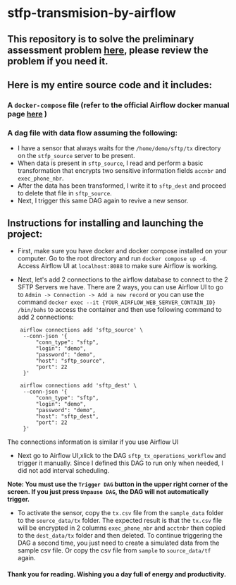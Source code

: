 # stfp-transmision-by-airflow

## This repository is to solve the preliminary assessment problem [here](https://data-gcdn.basecdn.net/202403/sys8305/hiring/12/14/DHCHY5WJFE/e472079b3561e2ea177c6d4eeeacfcf3/DFFYK27DJMTMTYNKEQSYS624Z3FDQ6B9VQM68MZMDNGFJWK7GFKE5RNGB85HKFYNP8YH8XB6VXEQEKF49P73KD/f5/56/d4/25/9d/965ac629170ca1f2cebe8231e5c8e6b5/preliminary_assessment.pdf), please review the problem if you need it.

## Here is my entire source code and it includes:

### A `docker-compose` file (refer to the official Airflow docker manual page [here](https://airflow.apache.org/docs/apache-airflow/2.8.3/docker-compose.yaml) )

### A dag file with data flow assuming the following:
- I have a sensor that always waits for the `/home/demo/sftp/tx` directory on the `stfp_source` server to be present.
- When data is present in `sftp_source`, I read and perform a basic transformation that encrypts two sensitive information fields `accnbr` and `exec_phone_nbr`.
- After the data has been transformed, I write it to `sftp_dest` and proceed to delete that file in `sftp_source`.
- Next, I trigger this same DAG again to revive a new sensor.


## Instructions for installing and launching the project:

- First, make sure you have docker and docker compose installed on your computer. Go to the root directory and run `docker compose up -d`. Access Airflow UI at `localhost:8088` to make sure Airflow is working.

- Next, let's add 2 connections to the airflow database to connect to the 2 SFTP Servers we have. There are 2 ways, you can use Airflow UI to go to `Admin -> Connection -> Add a new record` or you can use the command `docker exec --it {YOUR_AIRFLOW_WEB_SERVER_CONTAIN_ID} /bin/bahs` to access the container and then use following command to add 2 connections:
``` 
    airflow connections add 'sftp_source' \
     --conn-json '{
         "conn_type": "sftp",
         "login": "demo",
         "password": "demo",
         "host": "sftp_source",
         "port": 22
     }'
```
``` 
    airflow connections add 'sftp_dest' \
     --conn-json '{
         "conn_type": "sftp",
         "login": "demo",
         "password": "demo",
         "host": "sftp_dest",
         "port": 22
     }'
```
The connections information is similar if you use Airflow UI
- Next go to Airflow UI,xlick to the DAG `sftp_tx_operations_workflow` and trigger it manually. Since I defined this DAG to run only when needed, I did not add interval scheduling.

**Note: You must use the `Trigger DAG` button in the upper right corner of the screen. If you just press `Unpause DAG`, the DAG will not automatically trigger.**

- To activate the sensor, copy the `tx.csv` file from the `sample_data` folder to the `source_data/tx` folder. The expected result is that the `tx.csv` file will be encrypted in 2 columns `exec_phone_nbr` and `acctnbr` then copied to the `dest_data/tx` folder and then deleted. To continue triggering the DAG a second time, you just need to create a simulated data from the sample csv file. Or copy the csv file from `sample` to `source_data/tf` again.


#### Thank you for reading. Wishing you a day full of energy and productivity.
